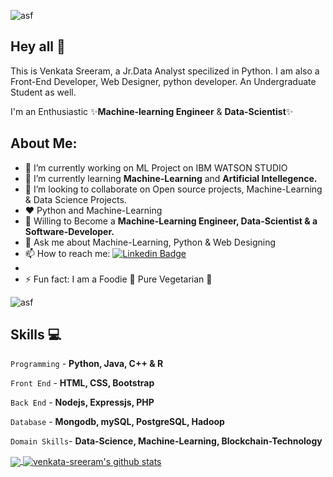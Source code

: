 ![asf](https://user-images.githubusercontent.com/48166328/87433509-02119980-c607-11ea-8285-f1136a57d3d2.gif)

## Hey all :wave:
This is Venkata Sreeram, a Jr.Data Analyst specilized in Python. I am also a Front-End Developer, Web Designer, python developer. An Undergraduate Student as well.

I'm an Enthusiastic ✨**Machine-learning Engineer** & **Data-Scientist**✨ 

## About Me:

- 🔭 I’m currently working on ML Project on IBM WATSON STUDIO
- 🌱 I’m currently learning **Machine-Learning** and **Artificial Intellegence.**
- 👯 I’m looking to collaborate on Open source projects, Machine-Learning & Data Science Projects.
- :hearts: Python and Machine-Learning
- 🤔 Willing to Become a **Machine-Learning Engineer, Data-Scientist & a Software-Developer.**
- 💬 Ask me about Machine-Learning, Python & Web Designing
- 📫 How to reach me: [![Linkedin Badge](https://img.shields.io/badge/-LinkedIn-blue?style=flat-square&logo=Linkedin&logoColor=white&link=https://www.linkedin.com/in/venkata-sreeram/)](https://www.linkedin.com/in/venkata-sreeram/)
- 
- ⚡ Fun fact: I am a Foodie :pizza: Pure Vegetarian 🌲

![asf](https://intenseclick.com/wp-content/uploads/2017/06/Play-Chrome-Dinosaur-Game.gif)

## Skills :computer:

``` Programming ``` - **Python, Java, C++ & R**

``` Front End ``` - **HTML, CSS, Bootstrap**

``` Back End ``` - **Nodejs, Expressjs, PHP**

``` Database ``` - **Mongodb, mySQL, PostgreSQL, Hadoop**

``` Domain Skills ```- **Data-Science, Machine-Learning, Blockchain-Technology**

<a href="https://github.com/harshareddy794">
  <img align="center" src="https://github-readme-stats.vercel.app/api/top-langs/?username=harshareddy794&theme=dark&hide_langs_below=1" />
</a>

<a href="https://github.com/venkata-sreeram">
 <img align="center" src="https://github-readme-stats.vercel.app/api?username=venkata-sreeram&show_icons=true&theme=dark&line_height=27" alt="venkata-sreeram's github stats"/>
</a>
